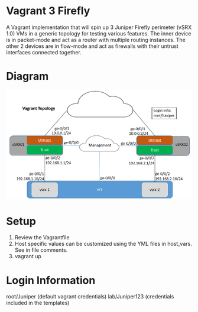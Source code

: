 # Vagrant 3 Firefly
A Vagrant implementation that will spin up 3 Juniper Firefly perimeter (vSRX 1.0) VMs in a generic topology for testing various features. The inner device is in packet-mode and act as a router with multiple routing instances. The other 2 devices are in flow-mode and act as firewalls with their untrust interfaces connected together.

# Diagram
![](vagrant-FW-3vsrx.png)

# Setup
1. Review the Vagrantfile
2. Host specific values can be customized using the YML files in host_vars. See in file comments.
3. vagrant up

# Login Information
root/Juniper   (default vagrant credentials)
lab/Juniper123 (credentials included in the templates)

